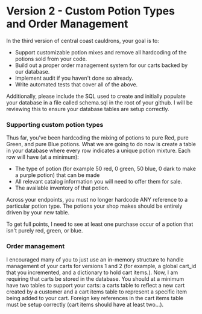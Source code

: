 # Version 2 - Custom Potion Types and Order Management

In the third version of central coast cauldrons, your goal is to:
* Support customizable potion mixes and remove all hardcoding of the potions sold from your code. 
* Build out a proper order management system for our carts backed by our database.
* Implement audit if you haven't done so already.
* Write automated tests that cover all of the above.

Additionally, please include the SQL used to create and initially populate your database in a file called schema.sql in the root of your github. I will be reviewing this to ensure your database tables are setup correctly.

### Supporting custom potion types
Thus far, you've been hardcoding the mixing of potions to pure Red, pure Green, and pure Blue potions. What we are going to do now is create a table in your database where every row indicates a unique potion mixture. Each row will have (at a minimum):
* The type of potion (for example 50 red, 0 green, 50 blue, 0 dark to make a purple potion) that can be made
* All relevant catalog information you will need to offer them for sale. 
* The available inventory of that potion.

Across your endpoints, you must no longer hardcode ANY reference to a particular potion type. The potions your shop makes should be entirely driven by your new table.

To get full points, I need to see at least one purchase occur of a potion that isn't purely red, green, or blue.

### Order management
I encouraged many of you to just use an in-memory structure to handle management of your carts for versions 1 and 2 (for example, a global cart_id that you incremented, and a dictionary to hold cart items.). Now, I am requiring that carts be stored in the database. You should at a minimum have two tables to support your carts: a carts table to reflect a new cart created by a customer and a cart items table to represent a specific item being added to your cart. Foreign key references in the cart items table must be setup correctly (cart items should have at least two…).

